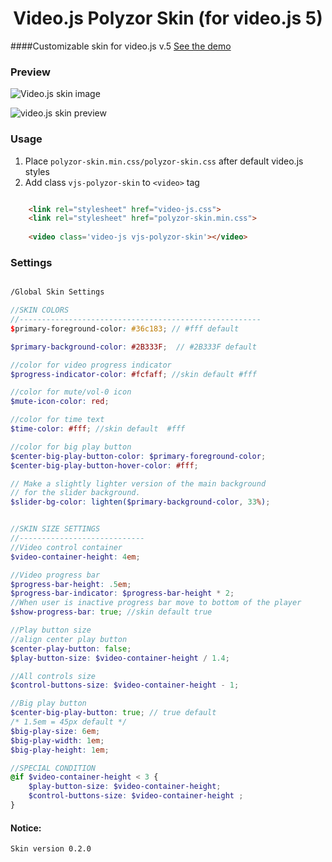 <h1 align="center">Video.js Polyzor Skin (for video.js 5)</h1>


####Customizable skin for video.js v.5
[See the demo](http://codepen.io/enygmatik/pen/NGJWRY?editors=010)

### Preview

   ![Video.js skin image](http://s12.postimg.org/grhy59p4d/Screenshot_2015_11_17_16_19_53_copy.png)
   
   ![video.js skin preview](http://s12.postimg.org/hiaob1rhp/Screenshot_2015_11_17_16_20_15_copy.png)

### Usage
  1. Place `polyzor-skin.min.css/polyzor-skin.css` after default video.js styles
  2. Add class  `vjs-polyzor-skin` to `<video>` tag
```html

    <link rel="stylesheet" href="video-js.css">
    <link rel="stylesheet" href="polyzor-skin.min.css">
    
    <video class='video-js vjs-polyzor-skin'></video>

```

### Settings
```scss

/Global Skin Settings

//SKIN COLORS
//------------------------------------------------------
$primary-foreground-color: #36c183; // #fff default

$primary-background-color: #2B333F;  // #2B333F default

//color for video progress indicator
$progress-indicator-color: #fcfaff; //skin default #fff

//color for mute/vol-0 icon
$mute-icon-color: red;

//color for time text
$time-color: #fff; //skin default  #fff

//color for big play button
$center-big-play-button-color: $primary-foreground-color;
$center-big-play-button-hover-color: #fff;

// Make a slightly lighter version of the main background
// for the slider background.
$slider-bg-color: lighten($primary-background-color, 33%);


//SKIN SIZE SETTINGS
//----------------------------
//Video control container
$video-container-height: 4em;

//Video progress bar
$progress-bar-height: .5em;
$progress-bar-indicator: $progress-bar-height * 2;
//When user is inactive progress bar move to bottom of the player
$show-progress-bar: true; //skin default true

//Play button size
//align center play button
$center-play-button: false;
$play-button-size: $video-container-height / 1.4;

//All controls size
$control-buttons-size: $video-container-height - 1;

//Big play button
$center-big-play-button: true; // true default
/* 1.5em = 45px default */
$big-play-size: 6em;
$big-play-width: 1em;
$big-play-height: 1em;

//SPECIAL CONDITION
@if $video-container-height < 3 {
    $play-button-size: $video-container-height;
    $control-buttons-size: $video-container-height ;
}

```




#### Notice:
	Skin version 0.2.0
